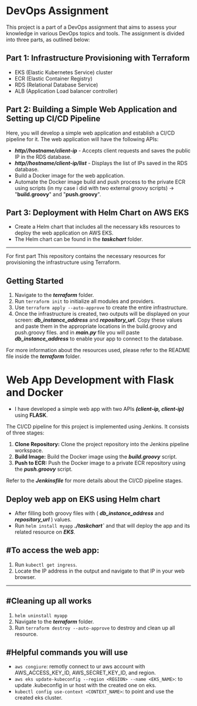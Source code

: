 # DevOps Assignment

This project is a part of a DevOps assignment that aims to assess your knowledge in various DevOps topics and tools. The assignment is divided into three parts, as outlined below:

## Part 1: Infrastructure Provisioning with Terraform
- EKS (Elastic Kubernetes Service) cluster
- ECR (Elastic Container Registry)
- RDS (Relational Database Service)
- ALB (Application Load balancer controller) 

## Part 2: Building a Simple Web Application and Setting up CI/CD Pipeline

Here, you will develop a simple web application and establish a CI/CD pipeline for it. The web application will have the following APIs:

- ***http//hostname/client-ip*** - Accepts client requests and saves the public IP in the RDS database.
- ***http//hostname/client-ip/list*** - Displays the list of IPs saved in the RDS database.
- Build a Docker image for the web application.
- Automate the Docker image build and push process to the private ECR using scripts (in my case i did with two external groovy scripts) 
		-> "__build.groovy__" and "__push.groovy__".
  
## Part 3: Deployment with Helm Chart on __AWS EKS__
   - Create a Helm chart that includes all the necessary k8s resources to deploy the web application on AWS EKS.
   - The Helm chart can be found in the ***taskchart*** folder.

-----------------------------------------------------------------------------------------------------------------------


For first part This repository contains the necessary resources for provisioning the infrastructure using Terraform. 

## Getting Started

1. Navigate to the ***terraform*** folder.
2. Run `terraform init` to initialize all modules and providers.
3. Use `terraform apply --auto-approve` to create the entire infrastructure.
4. Once the infrastructure is created, two outputs will be displayed on your screen: ***db_instance_address*** and ***repository_url***.
 Copy these values and paste them in the appropriate locations in the build.groovy and push.groovy files.
 and in ***main.py*** file you will paste ***db_instance_address*** to enable your app to connect to the database.

For more information about the resources used, please refer to the README file inside the ***terraform*** folder.



# Web App Development with Flask and Docker

- I have developed a simple web app with two APIs ***(client-ip, client-ip)*** using __FLASK__.

The CI/CD pipeline for this project is implemented using Jenkins. It consists of three stages:

1. **Clone Repository:** Clone the project repository into the Jenkins pipeline workspace.
2. **Build Image:** Build the Docker image using the ***build.groovy*** script.
3. **Push to ECR:** Push the Docker image to a private ECR repository using the ***push.groovy*** script.

Refer to the ***Jenkinsfile*** for more details about the CI/CD pipeline stages.



## Deploy web app on EKS using Helm chart 
- After filling both groovy files with ( ***db_instance_address*** and ***repository_url*** ) values.
- Run `helm install myapp` ***./taskchart`*** and that will deploy the app and its related resource on ***EKS***.


#To access the web app: 
------------------------
1. Run `kubectl get ingress`.
2. Locate the IP address in the output and navigate to that IP in your web browser.

-----------------------------------------------------------------------------------------------------------


#Cleaning up all works
---------------------
1. `helm uninstall myapp` 
2. Navigate to the ***terraform*** folder.
3. Run `terraform destroy --auto-approve` to destroy and clean up all resource.

#Helpful commands you will use 
-------------------------------
- `aws congiure`: remotly connect to ur aws account with AWS_ACCESS_KEY_ID, AWS_SECRET_KEY_ID, and region.
- `aws eks update-kubeconfig --region <REGION> --name <EKS_NAME>`: to update .kubeconfig in ur host with the created one on eks.
- `kubectl config use-context <CONTEXT_NAME>`: to point and use the created eks cluster.


	



